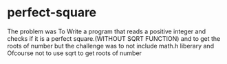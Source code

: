 # perfect-square
 The problem was To Write a program that reads a positive integer and checks if it is a perfect square.(WITHOUT SQRT FUNCTION)
 and to get the roots of number but the challenge was to not include math.h liberary and Ofcourse not to use sqrt to get roots of number 
